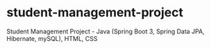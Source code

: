 # student-management-project
Student Management Project - Java (Spring Boot 3, Spring Data JPA, Hibernate, mySQL), HTML, CSS
